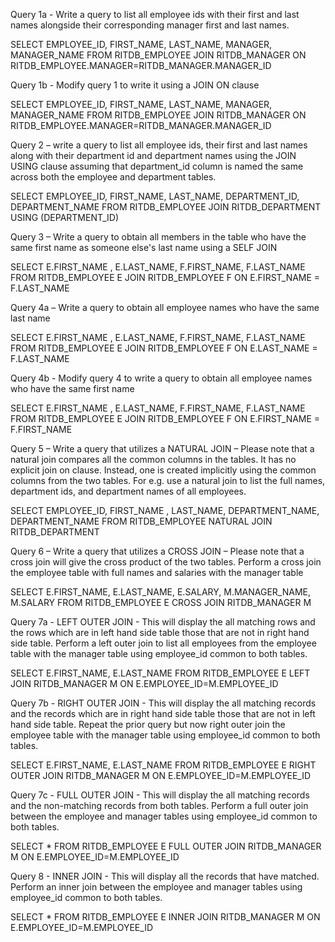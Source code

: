 Query 1a - Write a query to list all employee ids with their first and last names alongside their corresponding manager first and last names. 

SELECT EMPLOYEE_ID, FIRST_NAME, LAST_NAME, MANAGER, MANAGER_NAME FROM RITDB_EMPLOYEE JOIN RITDB_MANAGER ON RITDB_EMPLOYEE.MANAGER=RITDB_MANAGER.MANAGER_ID

 Query 1b - Modify query 1 to write it using a JOIN ON clause

SELECT EMPLOYEE_ID, FIRST_NAME, LAST_NAME, MANAGER, MANAGER_NAME FROM RITDB_EMPLOYEE JOIN RITDB_MANAGER ON RITDB_EMPLOYEE.MANAGER=RITDB_MANAGER.MANAGER_ID

Query 2 – write a query to list all employee ids, their first and last names along with their department id and department names using the JOIN USING clause assuming that department_id column is named the same across both the employee and department tables. 

SELECT EMPLOYEE_ID, FIRST_NAME, LAST_NAME, DEPARTMENT_ID, DEPARTMENT_NAME FROM RITDB_EMPLOYEE JOIN RITDB_DEPARTMENT USING (DEPARTMENT_ID)

Query 3 – Write a query to obtain all members in the table who have the same first name as someone else's last name using a SELF JOIN

SELECT E.FIRST_NAME , E.LAST_NAME, F.FIRST_NAME, F.LAST_NAME FROM RITDB_EMPLOYEE E JOIN RITDB_EMPLOYEE F ON E.FIRST_NAME = F.LAST_NAME

Query 4a – Write a query to obtain all employee names who have the same last name

SELECT E.FIRST_NAME , E.LAST_NAME, F.FIRST_NAME, F.LAST_NAME FROM RITDB_EMPLOYEE E JOIN RITDB_EMPLOYEE F ON E.LAST_NAME = F.LAST_NAME

Query 4b - Modify query 4 to write a query to obtain all employee names who have the same first name

SELECT E.FIRST_NAME , E.LAST_NAME, F.FIRST_NAME, F.LAST_NAME FROM RITDB_EMPLOYEE E JOIN RITDB_EMPLOYEE F ON E.FIRST_NAME = F.FIRST_NAME

Query 5 – Write a query that utilizes a NATURAL JOIN – Please note that a natural join compares all the common columns in the tables. It has no explicit join on clause. Instead, one is created implicitly using the common columns from the two tables. For e.g. use a natural join to list the full names, department ids, and department names of all employees.

SELECT EMPLOYEE_ID, FIRST_NAME , LAST_NAME, DEPARTMENT_NAME, DEPARTMENT_NAME FROM RITDB_EMPLOYEE NATURAL JOIN RITDB_DEPARTMENT

Query 6 – Write a query that utilizes a CROSS JOIN – Please note that a cross join will give the cross product of the two tables. Perform a cross join the employee table with full names and salaries with the manager table

SELECT E.FIRST_NAME, E.LAST_NAME, E.SALARY, M.MANAGER_NAME, M.SALARY FROM RITDB_EMPLOYEE E CROSS JOIN RITDB_MANAGER M

Query 7a - LEFT OUTER JOIN - This will display the all matching rows and the rows which are in left hand side table those that are not in right hand side table. Perform a left outer join to list all employees from the employee table with the manager table using employee_id common to both tables.

SELECT E.FIRST_NAME, E.LAST_NAME FROM RITDB_EMPLOYEE E LEFT JOIN RITDB_MANAGER M ON E.EMPLOYEE_ID=M.EMPLOYEE_ID

Query 7b - RIGHT OUTER JOIN - This will display the all matching records and the records which are in right hand side table those that are not in left hand side table. Repeat the prior query but now right outer join the employee table with the manager table using employee_id common to both tables.

SELECT E.FIRST_NAME, E.LAST_NAME FROM RITDB_EMPLOYEE E RIGHT OUTER JOIN RITDB_MANAGER M ON E.EMPLOYEE_ID=M.EMPLOYEE_ID

Query 7c - FULL OUTER JOIN - This will display the all matching records and the non-matching records from both tables. Perform a full outer join between the employee and manager tables using employee_id common to both tables.

SELECT * FROM RITDB_EMPLOYEE E FULL OUTER JOIN RITDB_MANAGER M ON E.EMPLOYEE_ID=M.EMPLOYEE_ID

Query 8 - INNER JOIN - This will display all the records that have matched. Perform an inner join between the employee and manager tables using employee_id common to both tables.

SELECT * FROM RITDB_EMPLOYEE E INNER JOIN RITDB_MANAGER M ON E.EMPLOYEE_ID=M.EMPLOYEE_ID
